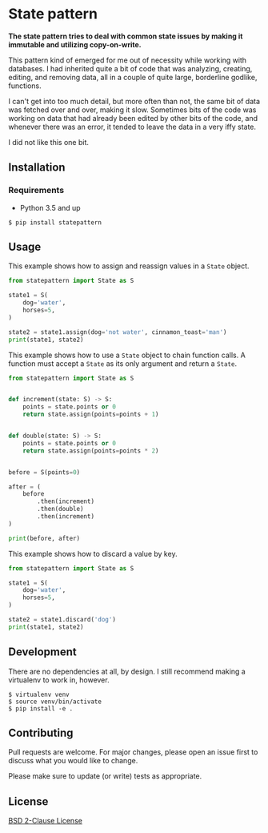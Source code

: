 # State pattern 

**The state pattern tries to deal with common state issues by making it immutable and utilizing copy-on-write.**

This pattern kind of emerged for me out of necessity while working with databases. I had inherited quite a bit of code that was analyzing, creating, editing, and removing data, all in a couple of quite large, borderline godlike, functions.

I can't get into too much detail, but more often than not, the same bit of data was fetched over and over, making it slow. Sometimes bits of the code was working on data that had already been edited by other bits of the code, and whenever there was an error, it tended to leave the data in a very iffy state.

I did not like this one bit.


## Installation

### Requirements
* Python 3.5 and up

`$ pip install statepattern`

## Usage

This example shows how to assign and reassign values in a `State` object.

```python
from statepattern import State as S

state1 = S(
    dog='water',
    horses=5,
)

state2 = state1.assign(dog='not water', cinnamon_toast='man')
print(state1, state2)
```


This example shows how to use a `State` object to chain function calls. A function must accept a `State` as its only argument and return a `State`.

```python
from statepattern import State as S


def increment(state: S) -> S:
    points = state.points or 0
    return state.assign(points=points + 1)


def double(state: S) -> S:
    points = state.points or 0
    return state.assign(points=points * 2)


before = S(points=0)

after = (
    before
        .then(increment)
        .then(double)
        .then(increment)
)

print(before, after)
```

This example shows how to discard a value by key.

```python
from statepattern import State as S

state1 = S(
    dog='water',
    horses=5,
)

state2 = state1.discard('dog')
print(state1, state2)
```


## Development
There are no dependencies at all, by design. I still recommend making a virtualenv to work in, however.
```
$ virtualenv venv
$ source venv/bin/activate
$ pip install -e .
```

## Contributing
Pull requests are welcome. For major changes, please open an issue first to discuss what you would like to change.

Please make sure to update (or write) tests as appropriate.

## License
[BSD 2-Clause License](https://tldrlegal.com/license/bsd-2-clause-license-(freebsd))